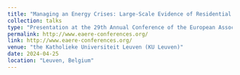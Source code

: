 ```yaml
---
title: "Managing an Energy Crises: Large-Scale Evidence of Residential Natural Gas Savings Through Financial Rewards"
collection: talks
type: "Presentation at the 29th Annual Conference of the European Association of Environmental and Resource Economists (EAERE) 2024"
permalink: http://www.eaere-conferences.org/
link: http://www.eaere-conferences.org/
venue: "the Katholieke Universiteit Leuven (KU Leuven)"
date: 2024-04-25
location: "Leuven, Belgium"
---
```

